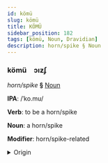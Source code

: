 ```yaml
---
id: kömü
slug: kömü
title: KÖMÜ
sidebar_position: 182
tags: [kömü, Noun, Dravidian]
description: horn/spike § Noun
---
```


### kömü&emsp;<span kind="abugida">ɔıƶʄ</span>

*horn/spike* **§** [Noun](../../tags/Noun)

**IPA**: /ˈko.mu/

**Verb**: to be a horn/spike

**Noun**: a horn/spike

**Modifier**: horn/spike-related

<details>
    <summary>Origin</summary>
    Telugu కొమ్ము kommu /komːu/<br/>
    <em>Dravidian Language Family</em>
</details>